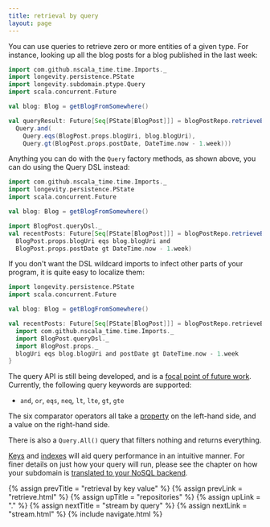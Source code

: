```yaml
---
title: retrieval by query
layout: page
---
```


You can use queries to retrieve zero or more entities of a given
type. For instance, looking up all the blog posts for a blog published
in the last week:

```scala
import com.github.nscala_time.time.Imports._
import longevity.persistence.PState
import longevity.subdomain.ptype.Query
import scala.concurrent.Future

val blog: Blog = getBlogFromSomewhere()

val queryResult: Future[Seq[PState[BlogPost]]] = blogPostRepo.retrieveByQuery(
  Query.and(
    Query.eqs(BlogPost.props.blogUri, blog.blogUri),
    Query.gt(BlogPost.props.postDate, DateTime.now - 1.week)))
```

Anything you can do with the `Query` factory methods, as shown above,
you can do using the Query DSL instead:

```scala
import com.github.nscala_time.time.Imports._
import longevity.persistence.PState
import scala.concurrent.Future

val blog: Blog = getBlogFromSomewhere()

import BlogPost.queryDsl._
val recentPosts: Future[Seq[PState[BlogPost]]] = blogPostRepo.retrieveByQuery(
  BlogPost.props.blogUri eqs blog.blogUri and
  BlogPost.props.postDate gt DateTime.now - 1.week)
```

If you don't want the DSL wildcard imports to infect other parts of
your program, it is quite easy to localize them:

```scala
import longevity.persistence.PState
import scala.concurrent.Future

val blog: Blog = getBlogFromSomewhere()

val recentPosts: Future[Seq[PState[BlogPost]]] = blogPostRepo.retrieveByQuery {
  import com.github.nscala_time.time.Imports._
  import BlogPost.queryDsl._
  import BlogPost.props._
  blogUri eqs blog.blogUri and postDate gt DateTime.now - 1.week
}
```

The query API is still being developed, and is a [focal point of
future
work](https://www.pivotaltracker.com/epic/show/2253386). Currently,
the following query keywords are supported:

  - `and`, `or`, `eqs`, `neq`, `lt`, `lte`, `gt`, `gte`

The six comparator operators all take a
[property](../ptype/properties.html) on the left-hand side, and a
value on the right-hand side.

There is also a `Query.All()` query that filters nothing and
returns everything.

[Keys](../ptype/keys.html) and [indexes](../ptype/indexes.html) will
aid query performance in an intuitive manner. For finer details on
just how your query will run, please see the chapter on how your
subdomain is [translated to your NoSQL backend](../translation).

{% assign prevTitle = "retrieval by key value" %}
{% assign prevLink = "retrieve.html" %}
{% assign upTitle = "repositories" %}
{% assign upLink = "." %}
{% assign nextTitle = "stream by query" %}
{% assign nextLink = "stream.html" %}
{% include navigate.html %}
